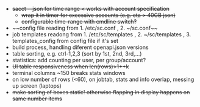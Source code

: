 * ~~sacct --json for time range < works with account specification~~
    * ~~wrap it in timer for excessive accounts (e.g. eta > 40GB json)~~
    * ~~configurable time-range with cmdline switch?~~
* ~~config file reading from 1. /etc/sc.conf , 2. ~/sc.conf~~
* job templates readong from 1. /etc/sc/templates , 2. ~/sc/templates , 3. templates_config from config file if it's set
* build process, handling diferent openapi.json versions
* table sorting, e.g. ctrl-1,2,3 (sort by 1st, 2nd, 3rd,...)
* statistics: add counting per user, per group/account?
* ~~UI table responsiveness when len(rows)>1++k~~
* terminal columns ~150 breaks stats windows
* on low number of rows (<60), on jobtab, stats and info overlap, messing up screen (laptops)
* ~~make sorting of boxes static! otherwise flapping in display happens on same number items~~
